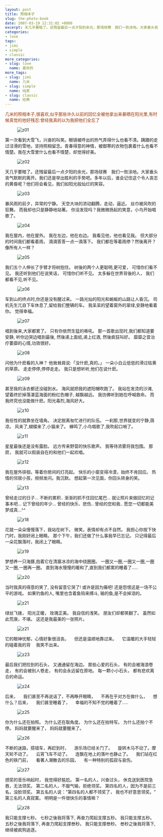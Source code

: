 ```yaml
---
layout: post
title: 照相本子
slug: the-photo-book
date: 2007-03-19 12:31:02 +0800
excerpt: 天几乎要暗了。还残留最后一点夕阳的余光，那场球赛　我们一败涂地。大家垂头丧气默默的离开。我们还是举出胜利的手势吧。多年以后，谁会记住这个令人丧志的黄昏呢？他们将会看见，我们如阳光般灿烂的笑容。
categories:
- love
tags:
- jimi
- simple
- classic
more_categories:
- slug: love
  name: 喜欢的
more_tags:
- slug: jimi
  name: 几米
- slug: simple
  name: 纯真
- slug: classic
  name: 经典
---
```


<span style="color: #993300;">几米的照相本子,很喜欢,似乎那些许久以前的回忆全被他拿出来暴晒在阳光里,有时候真觉的他好残忍:曾经我真的以为我把他们全忘了</span>

<figure>
	<img src="{{ site.path.uploads }}2007/03/19/the-photo-book/z01.jpg" alt="z01" />
</figure>

第一次看到大雪飞，兴奋的叫笑。眼镜被呼出的热气弄得什么也看不清。蹒跚的走过泾滑的雪地，坚持照相留念。青春得意的神情，被御寒的衣物包裹着什么也看不情楚。我在大雪里什么也看不情楚，却觉得好美。

<figure>
	<img src="{{ site.path.uploads }}2007/03/19/the-photo-book/z02.jpg" alt="z02" />
</figure>

天几乎要暗了。还残留最后一点夕阳的余光，那场球赛　我们一败涂地。大家垂头丧气默默的离开。我们还是举出胜利的手势吧。多年以后，谁会记住这个令人丧志的黄昏呢？他们将会看见，我们如阳光般灿烂的笑容。

<figure>
	<img src="{{ site.path.uploads }}2007/03/19/the-photo-book/z03.jpg" alt="z03" />
</figure>

暴风雨的前夕，异常的宁静。 天空大块的浓动翻腾，走动，逼近。 丝巾被风吹的狂舞。 而我却也只是静静地站著。 你没发现吗？我微微扬起的笑意，小鸟开始唱歌了。

<figure>
	<img src="{{ site.path.uploads }}2007/03/19/the-photo-book/z04.jpg" alt="z04" />
</figure>

我在屋内，他在屋外。 我在左边，他在右边。 我看见他，他也看见我。 但大部分的时间我们都看着雨， 滴滴答答一点一滴落下。 我们都在等着雨停？然後离开？ 像所有人一样？

<figure>
	<img src="{{ site.path.uploads }}2007/03/19/the-photo-book/z05.jpg" alt="z05" />
</figure>

我们五个人伸长了手臂才将树抱住。 树後的两个人更聪明,更可爱， 可惜你们看不见。 我还听到他们在说笑话， 可惜你们听不见。 太多躲在世界背後的人， 我们都看不见,听不见。

<figure>
	<img src="{{ site.path.uploads }}2007/03/19/the-photo-book/z06.jpg" alt="z06" />
</figure>

车到山的终点时,你还是没有醒过来。 一路光灿的阳光和蜿蜒的山路让人昏沉。 司机先生兀自下车休息了,留给我们整辆的车。 我呆呆的望着窗外的翠绿,安静地看着你。 觉得幸福。

<figure>
	<img src="{{ site.path.uploads }}2007/03/19/the-photo-book/z07.jpg" alt="z07" />
</figure>

唱到後来,大家都累了。 只有你依然生猛的嘶吼。 那一首歌出现时,我们都知道要安静, 听你边哭边唱到最後, 然後递上面纸,递上红酒, 然後疯狂叫好。 靡靡之音治疗萎靡的心情,功效很好。

<figure>
	<img src="{{ site.path.uploads }}2007/03/19/the-photo-book/z08.jpg" alt="z08" />
</figure>

问他为什麽看的入神？ 他耸耸肩说:「没什麽,真的。」 一朵小白云低低的滑过枯黄的草原。 走走停停,停停走走。 我只是想听听,他们在说什麽。

<figure>
	<img src="{{ site.path.uploads }}2007/03/19/the-photo-book/z09.jpg" alt="z09" />
</figure>

甚至我的泳衣都还没碰到水。 海风就把我的遮阳帽吹跑了。 我站在发烫的沙滩, 望着终於掉落湛蓝海面的粉红色帽子, 越飘越远。 我彷佛听到她在呼喊救命。 而我终究也没能做什麽。阳光毒烈,海风好大。

<figure>
	<img src="{{ site.path.uploads }}2007/03/19/the-photo-book/z10.jpg" alt="z10" />
</figure>

我任性的就靠坐在墙角。 决定脱离匆忙进行的队伍。 一刹那,世界就变的宁静,荫凉。 风来了,蝴蝶来了,小猫来了。 蝉鸣了,小鸟唱歌了,我吹起口哨了。

<figure>
	<img src="{{ site.path.uploads }}2007/03/19/the-photo-book/z11.jpg" alt="z11" />
</figure>

星星最後还是没有露脸。 远方传来野营的快乐歌声。 我等待浓雾将我包围。 那麽， 我就可以假装自在的和他们一起欢唱。

<figure>
	<img src="{{ site.path.uploads }}2007/03/19/the-photo-book/z12.jpg" alt="z12" />
</figure>

我在屋外徘徊，等着你房间的灯亮起。 快乐的小窗变得冷漠，始终不肯回应。 热情的邻居小孩，频频发问。我沉默。 想起第一次见面，你回头转身的笑。

<figure>
	<img src="{{ site.path.uploads }}2007/03/19/the-photo-book/z13.jpg" alt="z13" />
</figure>

曾经走过的日子...  不断的累积..  渐渐的抓不住回忆尾巴...  就让照片来做回忆的记事本吧...  记下曾经的年少...  曾经的快乐、悲伤..  曾经的您和我..  愿您一切都能美梦成真...^^

<figure>
	<img src="{{ site.path.uploads }}2007/03/19/the-photo-book/z18.jpg" alt="z18" />
</figure>

花就一朵朵慢慢落下，我站在树下。 微笑。表情却有点不自然。 我担心你按下快门时，我刚好闭上眼睛。 那个下午，我们还做了什么事我早已忘记。 只记得最后一朵花飘落时，我闭上了眼睛。

<figure>
	<img src="{{ site.path.uploads }}2007/03/19/the-photo-book/z19.jpg" alt="z19" />
</figure>

梦想养一只海豚,抱着它在清晨冰凉的海中绕圈圈。 一圈又一圈,一圈又一圈,一圈又一圈,一圈再一圈。 直到海水慢慢的暖和了,直到我们都累的睡着了.....

<figure>
	<img src="{{ site.path.uploads }}2007/03/19/the-photo-book/z20.jpg" alt="z20" />
</figure>

当时我真的得意的笑了, 没有留意它哭了!  或许是因为痛吧!  还是怨恨这是一场不公平的游戏。 如果钓鱼的人, 嘴里也含着鱼钩来搏斗, 输的鱼,是不会掉泪的。

<figure>
	<img src="{{ site.path.uploads }}2007/03/19/the-photo-book/z21.jpg" alt="z21" />
</figure>

绿丝飞拨， 阳光正暖， 玫瑰正美。 我自信的浅笑。 朋友们却都笑翻了。 虽然如此荒唐，不堪。 这还是我最美的一张照片。

<figure>
	<img src="{{ site.path.uploads }}2007/03/19/the-photo-book/z21.jpg" alt="z21" />
</figure>

它的眼神忧郁，心情好象很沮丧。 　但还是温顺地靠过来。 　它温暖的大手轻轻的碰着我的背 　我笑不出来。

<figure>
	<img src="{{ site.path.uploads }}2007/03/19/the-photo-book/z23.jpg" alt="z23" />
</figure>

最后我们把捡到的石头， 又通通留在海边。 那些心爱的石头， 有的会被海浪卷走， 有的会被别人卷走， 有的会永远留在原地。 每一颗小小石头， 都有悲欢离合的命运。

<figure>
	<img src="{{ site.path.uploads }}2007/03/19/the-photo-book/z24.jpg" alt="z24" />
</figure>

后来， 　我们甚至不再说话了，不再睁开眼睛， 　不再在乎对方在做什么， 　想什么？后来， 　我们甚至睡着了， 　幸福的不知不觉的睡着了.....

<figure>
	<img src="{{ site.path.uploads }}2007/03/19/the-photo-book/z25.jpg" alt="z25" />
</figure>

你为什么还在拍照。 为什么还在取角度。 为什么还在拍特写。 为什么还拍个不停。 妈妈就要醒来了， 妈妈就要醒来了。

<figure>
	<img src="{{ site.path.uploads }}2007/03/19/the-photo-book/z26.jpg" alt="z26" />
</figure>

不断的迷路，搭错车，再赶到时， 　游乐场已经关门了。 　旋转木马不动了。摩天轮不动了。 　云宵飞车不动了。 　连飘在地上的落叶也静止了。 　我们站在红色的铁门前， 　看著人潮散去的乐园， 　有一种特别的孤寂与哀伤。

<figure>
	<img src="{{ site.path.uploads }}2007/03/19/the-photo-book/z27.jpg" alt="z27" />
</figure>

颁奖的音乐响起时， 我觉得好尴尬。 第一名的人，兴奋过头， 休克送到医院急救，无法领奖。 第二名的人，不服气输，拒绝领奖。 第四名的人，因为不是前三名，没脸领奖。 第五名的人说："第四名的人都不领奖了， 我也不好意思领奖。" 第三名的人真寂寞。 明明是一件很快乐的事情嘛？

<figure>
	<img src="{{ site.path.uploads }}2007/03/19/the-photo-book/z28.jpg" alt="z28" />
</figure>

我只能支撑七秒。 七秒之後我将落下, 再奋力爬起支撑五秒。 我只能支撑五秒。 五秒之後我将落下, 再奋力爬起支撑叁秒。 我只能支撑叁秒。 叁秒之後我将落下, 继续被疯狗追逐。


